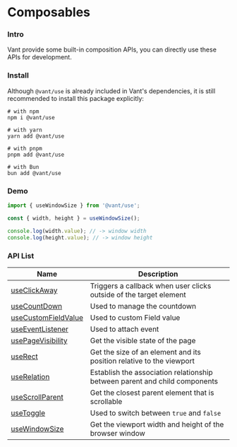 # Composables

### Intro

Vant provide some built-in composition APIs, you can directly use these APIs for development.

### Install

Although `@vant/use` is already included in Vant's dependencies, it is still recommended to install this package explicitly:

```shell
# with npm
npm i @vant/use

# with yarn
yarn add @vant/use

# with pnpm
pnpm add @vant/use

# with Bun
bun add @vant/use
```

### Demo

```js
import { useWindowSize } from '@vant/use';

const { width, height } = useWindowSize();

console.log(width.value); // -> window width
console.log(height.value); // -> window height
```

### API List

| Name | Description |
| --- | --- |
| [useClickAway](#/en-US/use-click-away) | Triggers a callback when user clicks outside of the target element |
| [useCountDown](#/en-US/use-count-down) | Used to manage the countdown |
| [useCustomFieldValue](#/en-US/use-custom-field-value) | Used to custom Field value |
| [useEventListener](#/en-US/use-event-listener) | Used to attach event |
| [usePageVisibility](#/en-US/use-page-visibility) | Get the visible state of the page |
| [useRect](#/en-US/use-rect) | Get the size of an element and its position relative to the viewport |
| [useRelation](#/en-US/use-relation) | Establish the association relationship between parent and child components |
| [useScrollParent](#/en-US/use-scroll-parent) | Get the closest parent element that is scrollable |
| [useToggle](#/en-US/use-toggle) | Used to switch between `true` and `false` |
| [useWindowSize](#/en-US/use-window-size) | Get the viewport width and height of the browser window |
